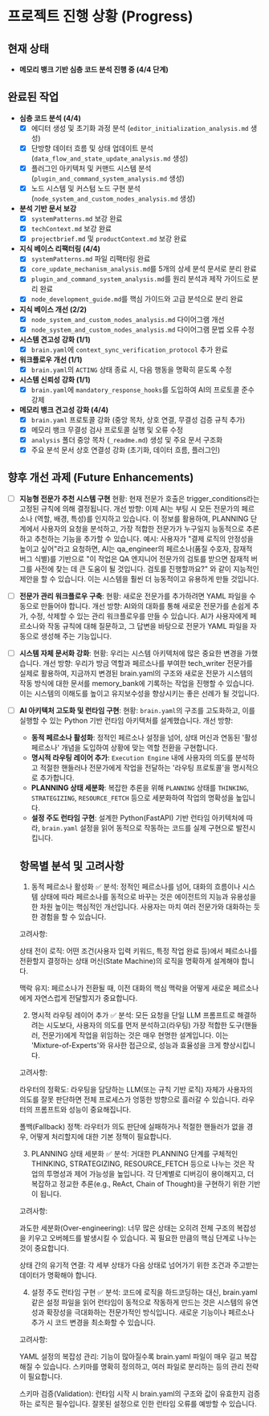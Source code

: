 # 프로젝트 진행 상황 (Progress)

## 현재 상태
- **메모리 뱅크 기반 심층 코드 분석 진행 중 (4/4 단계)**

## 완료된 작업
- **심층 코드 분석 (4/4)**
  - [x] 에디터 생성 및 초기화 과정 분석 (`editor_initialization_analysis.md` 생성)
  - [x] 단방향 데이터 흐름 및 상태 업데이트 분석 (`data_flow_and_state_update_analysis.md` 생성)
  - [x] 플러그인 아키텍처 및 커맨드 시스템 분석 (`plugin_and_command_system_analysis.md` 생성)
  - [x] 노드 시스템 및 커스텀 노드 구현 분석 (`node_system_and_custom_nodes_analysis.md` 생성)
- **분석 기반 문서 보강**
  - [x] `systemPatterns.md` 보강 완료
  - [x] `techContext.md` 보강 완료
  - [x] `projectbrief.md` 및 `productContext.md` 보강 완료
- **지식 베이스 리팩터링 (4/4)**
  - [x] `systemPatterns.md` 파일 리팩터링 완료
  - [x] `core_update_mechanism_analysis.md`를 5개의 상세 분석 문서로 분리 완료
  - [x] `plugin_and_command_system_analysis.md`를 원리 분석과 제작 가이드로 분리 완료
  - [x] `node_development_guide.md`를 핵심 가이드와 고급 분석으로 분리 완료
- **지식 베이스 개선 (2/2)**
  - [x] `node_system_and_custom_nodes_analysis.md` 다이어그램 개선
  - [x] `node_system_and_custom_nodes_analysis.md` 다이어그램 문법 오류 수정
- **시스템 견고성 강화 (1/1)**
  - [x] `brain.yaml`에 `context_sync_verification_protocol` 추가 완료
- **워크플로우 개선 (1/1)**
  - [x] `brain.yaml`의 `ACTING` 상태 종료 시, 다음 행동을 명확히 묻도록 수정
- **시스템 신뢰성 강화 (1/1)**
  - [x] `brain.yaml`에 `mandatory_response_hooks`를 도입하여 AI의 프로토콜 준수 강제
- **메모리 뱅크 견고성 강화 (4/4)**
  - [x] `brain.yaml` 프로토콜 강화 (중앙 목차, 상호 연결, 무결성 검증 규칙 추가)
  - [x] 메모리 뱅크 무결성 검사 프로토콜 실행 및 오류 수정
  - [x] `analysis` 폴더 중앙 목차 (`_readme.md`) 생성 및 주요 문서 구조화
  - [x] 주요 분석 문서 상호 연결성 강화 (초기화, 데이터 흐름, 플러그인)

## 향후 개선 과제 (Future Enhancements)
- [ ] **지능형 전문가 추천 시스템 구현**
현황: 현재 전문가 호출은 trigger_conditions라는 고정된 규칙에 의해 결정됩니다.
개선 방향: 이제 AI는 부팅 시 모든 전문가의 페르소나 (역할, 배경, 특성)를 인지하고 있습니다. 이 정보를 활용하여, PLANNING 단계에서 사용자의 요청을 분석하고, 가장 적합한 전문가가 누구일지 능동적으로 추론하고 추천하는 기능을 추가할 수 있습니다.
예시: 사용자가 "결제 로직의 안정성을 높이고 싶어"라고 요청하면, AI는 qa_engineer의 페르소나(품질 수호자, 잠재적 버그 식별)를 기반으로 "이 작업은 QA 엔지니어 전문가의 검토를 받으면 잠재적 버그를 사전에 찾는 데 큰 도움이 될 것입니다. 검토를 진행할까요?" 와 같이 지능적인 제안을 할 수 있습니다. 이는 시스템을 훨씬 더 능동적이고 유용하게 만들 것입니다.
- [ ] **전문가 관리 워크플로우 구축**:
현황: 새로운 전문가를 추가하려면 YAML 파일을 수동으로 만들어야 합니다.
개선 방향: AI와의 대화를 통해 새로운 전문가를 손쉽게 추가, 수정, 삭제할 수 있는 관리 워크플로우를 만들 수 있습니다. AI가 사용자에게 페르소나와 작동 규칙에 대해 질문하고, 그 답변을 바탕으로 전문가 YAML 파일을 자동으로 생성해 주는 기능입니다.
- [ ] **시스템 자체 문서화 강화**: 
현황: 우리는 시스템 아키텍처에 많은 중요한 변경을 가했습니다.
개선 방향: 우리가 방금 역할과 페르소나를 부여한 tech_writer 전문가를 실제로 활용하여, 지금까지 변경된 brain.yaml의 구조와 새로운 전문가 시스템의 작동 방식에 대한 문서를 memory_bank에 기록하는 작업을 진행할 수 있습니다. 이는 시스템의 이해도를 높이고 유지보수성을 향상시키는 좋은 선례가 될 것입니다.
- [ ] **AI 아키텍처 고도화 및 런타임 구현**:
현황: `brain.yaml`의 구조를 고도화하고, 이를 실행할 수 있는 Python 기반 런타임 아키텍처를 설계했습니다.
개선 방향:
  - **동적 페르소나 활성화**: 정적인 페르소나 설정을 넘어, 상태 머신과 연동된 '활성 페르소나' 개념을 도입하여 상황에 맞는 역할 전환을 구현합니다.
  - **명시적 라우팅 레이어 추가**: `Execution Engine` 내에 사용자의 의도를 분석하고 적절한 핸들러나 전문가에게 작업을 전달하는 '라우팅 프로토콜'을 명시적으로 추가합니다.
  - **PLANNING 상태 세분화**: 복잡한 추론을 위해 `PLANNING` 상태를 `THINKING`, `STRATEGIZING`, `RESOURCE_FETCH` 등으로 세분화하여 작업의 명확성을 높입니다.
  - **설정 주도 런타임 구현**: 설계한 Python(FastAPI) 기반 런타임 아키텍처에 따라, `brain.yaml` 설정을 읽어 동적으로 작동하는 코드를 실제 구현으로 발전시킵니다.
  ## 항목별 분석 및 고려사항
  1. 동적 페르소나 활성화 ✅
  분석: 정적인 페르소나를 넘어, 대화의 흐름이나 시스템 상태에 따라 페르소나를 동적으로 바꾸는 것은 에이전트의 지능과 유용성을 한 차원 높이는 핵심적인 개선입니다. 사용자는 마치 여러 전문가와 대화하는 듯한 경험을 할 수 있습니다.

  고려사항:

  상태 전이 로직: 어떤 조건(사용자 입력 키워드, 특정 작업 완료 등)에서 페르소나를 전환할지 결정하는 상태 머신(State Machine)의 로직을 명확하게 설계해야 합니다.

  맥락 유지: 페르소나가 전환될 때, 이전 대화의 핵심 맥락을 어떻게 새로운 페르소나에게 자연스럽게 전달할지가 중요합니다.

  2. 명시적 라우팅 레이어 추가 ✅
  분석: 모든 요청을 단일 LLM 프롬프트로 해결하려는 시도보다, 사용자의 의도를 먼저 분석하고(라우팅) 가장 적합한 도구(핸들러, 전문가)에게 작업을 위임하는 것은 매우 현명한 설계입니다. 이는 'Mixture-of-Experts'와 유사한 접근으로, 성능과 효율성을 크게 향상시킵니다.

  고려사항:

  라우터의 정확도: 라우팅을 담당하는 LLM(또는 규칙 기반 로직) 자체가 사용자의 의도를 잘못 판단하면 전체 프로세스가 엉뚱한 방향으로 흘러갈 수 있습니다. 라우터의 프롬프트와 성능이 중요해집니다.

  폴백(Fallback) 정책: 라우터가 의도 판단에 실패하거나 적절한 핸들러가 없을 경우, 어떻게 처리할지에 대한 기본 정책이 필요합니다.

  3. PLANNING 상태 세분화 ✅
  분석: 거대한 PLANNING 단계를 구체적인 THINKING, STRATEGIZING, RESOURCE_FETCH 등으로 나누는 것은 작업의 투명성과 제어 가능성을 높입니다. 각 단계별로 디버깅이 용이해지고, 더 복잡하고 정교한 추론(e.g., ReAct, Chain of Thought)을 구현하기 위한 기반이 됩니다.

  고려사항:

  과도한 세분화(Over-engineering): 너무 많은 상태는 오히려 전체 구조의 복잡성을 키우고 오버헤드를 발생시킬 수 있습니다. 꼭 필요한 만큼의 핵심 단계로 나누는 것이 중요합니다.

  상태 간의 유기적 연결: 각 세부 상태가 다음 상태로 넘어가기 위한 조건과 주고받는 데이터가 명확해야 합니다.

  4. 설정 주도 런타임 구현 ✅
  분석: 코드에 로직을 하드코딩하는 대신, brain.yaml 같은 설정 파일을 읽어 런타임이 동적으로 작동하게 만드는 것은 시스템의 유연성과 확장성을 극대화하는 전문가적인 방식입니다. 새로운 기능이나 페르소나 추가 시 코드 변경을 최소화할 수 있습니다.

  고려사항:

  YAML 설정의 복잡성 관리: 기능이 많아질수록 brain.yaml 파일이 매우 길고 복잡해질 수 있습니다. 스키마를 명확히 정의하고, 여러 파일로 분리하는 등의 관리 전략이 필요합니다.

  스키마 검증(Validation): 런타임 시작 시 brain.yaml의 구조와 값이 유효한지 검증하는 로직은 필수입니다. 잘못된 설정으로 인한 런타임 오류를 예방할 수 있습니다.